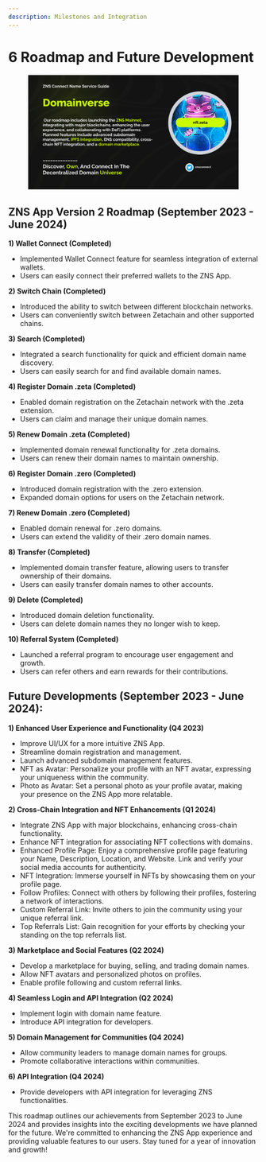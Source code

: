 ```yaml
---
description: Milestones and Integration
---
```


# 6 Roadmap and Future Development

<figure><img src=".gitbook/assets/Road map.png" alt=""><figcaption></figcaption></figure>

## **ZNS App Version 2 Roadmap (September 2023 - June 2024)**

**1) Wallet Connect (Completed)**

* Implemented Wallet Connect feature for seamless integration of external wallets.
* Users can easily connect their preferred wallets to the ZNS App.

**2) Switch Chain (Completed)**

* Introduced the ability to switch between different blockchain networks.
* Users can conveniently switch between Zetachain and other supported chains.

**3) Search (Completed)**

* Integrated a search functionality for quick and efficient domain name discovery.
* Users can easily search for and find available domain names.

**4) Register Domain .zeta (Completed)**

* Enabled domain registration on the Zetachain network with the .zeta extension.
* Users can claim and manage their unique domain names.

**5) Renew Domain .zeta (Completed)**

* Implemented domain renewal functionality for .zeta domains.
* Users can renew their domain names to maintain ownership.

**6) Register Domain .zero (Completed)**

* Introduced domain registration with the .zero extension.
* Expanded domain options for users on the Zetachain network.

**7) Renew Domain .zero (Completed)**

* Enabled domain renewal for .zero domains.
* Users can extend the validity of their .zero domain names.

**8) Transfer (Completed)**

* Implemented domain transfer feature, allowing users to transfer ownership of their domains.
* Users can easily transfer domain names to other accounts.

**9) Delete (Completed)**

* Introduced domain deletion functionality.
* Users can delete domain names they no longer wish to keep.

**10) Referral System (Completed)**

* Launched a referral program to encourage user engagement and growth.
* Users can refer others and earn rewards for their contributions.

## **Future Developments (September 2023 - June 2024):**

**1) Enhanced User Experience and Functionality (Q4 2023)**

* Improve UI/UX for a more intuitive ZNS App.
* Streamline domain registration and management.
* Launch advanced subdomain management features.
* NFT as Avatar: Personalize your profile with an NFT avatar, expressing your uniqueness within the community.
* Photo as Avatar: Set a personal photo as your profile avatar, making your presence on the ZNS App more relatable.

**2) Cross-Chain Integration and NFT Enhancements (Q1 2024)**

* Integrate ZNS App with major blockchains, enhancing cross-chain functionality.
* Enhance NFT integration for associating NFT collections with domains.
* Enhanced Profile Page: Enjoy a comprehensive profile page featuring your Name, Description, Location, and Website. Link and verify your social media accounts for authenticity.
* NFT Integration: Immerse yourself in NFTs by showcasing them on your profile page.
* Follow Profiles: Connect with others by following their profiles, fostering a network of interactions.
* Custom Referral Link: Invite others to join the community using your unique referral link.
* Top Referrals List: Gain recognition for your efforts by checking your standing on the top referrals list.

**3) Marketplace and Social Features (Q2 2024)**

* Develop a marketplace for buying, selling, and trading domain names.
* Allow NFT avatars and personalized photos on profiles.
* Enable profile following and custom referral links.

**4) Seamless Login and API Integration (Q2 2024)**

* Implement login with domain name feature.
* Introduce API integration for developers.

**5) Domain Management for Communities (Q4 2024)**

* Allow community leaders to manage domain names for groups.
* Promote collaborative interactions within communities.

**6) API Integration (Q4 2024)**

* Provide developers with API integration for leveraging ZNS functionalities.

This roadmap outlines our achievements from September 2023 to June 2024 and provides insights into the exciting developments we have planned for the future. We're committed to enhancing the ZNS App experience and providing valuable features to our users. Stay tuned for a year of innovation and growth!
